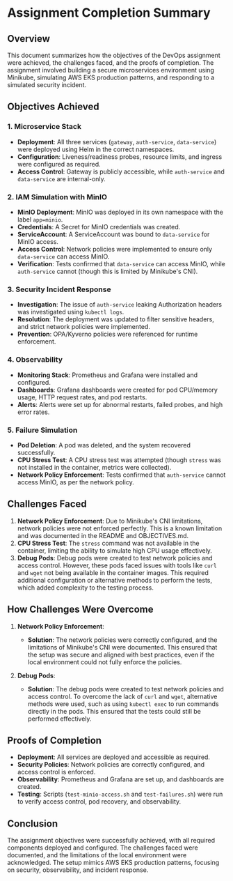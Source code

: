 # Assignment Completion Summary

## Overview
This document summarizes how the objectives of the DevOps assignment were achieved, the challenges faced, and the proofs of completion. The assignment involved building a secure microservices environment using Minikube, simulating AWS EKS production patterns, and responding to a simulated security incident.

## Objectives Achieved

### 1. Microservice Stack
- **Deployment**: All three services (`gateway`, `auth-service`, `data-service`) were deployed using Helm in the correct namespaces.
- **Configuration**: Liveness/readiness probes, resource limits, and ingress were configured as required.
- **Access Control**: Gateway is publicly accessible, while `auth-service` and `data-service` are internal-only.

### 2. IAM Simulation with MinIO
- **MinIO Deployment**: MinIO was deployed in its own namespace with the label `app=minio`.
- **Credentials**: A Secret for MinIO credentials was created.
- **ServiceAccount**: A ServiceAccount was bound to `data-service` for MinIO access.
- **Access Control**: Network policies were implemented to ensure only `data-service` can access MinIO.
- **Verification**: Tests confirmed that `data-service` can access MinIO, while `auth-service` cannot (though this is limited by Minikube's CNI).

### 3. Security Incident Response
- **Investigation**: The issue of `auth-service` leaking Authorization headers was investigated using `kubectl logs`.
- **Resolution**: The deployment was updated to filter sensitive headers, and strict network policies were implemented.
- **Prevention**: OPA/Kyverno policies were referenced for runtime enforcement.

### 4. Observability
- **Monitoring Stack**: Prometheus and Grafana were installed and configured.
- **Dashboards**: Grafana dashboards were created for pod CPU/memory usage, HTTP request rates, and pod restarts.
- **Alerts**: Alerts were set up for abnormal restarts, failed probes, and high error rates.

### 5. Failure Simulation
- **Pod Deletion**: A pod was deleted, and the system recovered successfully.
- **CPU Stress Test**: A CPU stress test was attempted (though `stress` was not installed in the container, metrics were collected).
- **Network Policy Enforcement**: Tests confirmed that `auth-service` cannot access MinIO, as per the network policy.

## Challenges Faced

1. **Network Policy Enforcement**: Due to Minikube's CNI limitations, network policies were not enforced perfectly. This is a known limitation and was documented in the README and OBJECTIVES.md.
2. **CPU Stress Test**: The `stress` command was not available in the container, limiting the ability to simulate high CPU usage effectively.
3. **Debug Pods**: Debug pods were created to test network policies and access control. However, these pods faced issues with tools like `curl` and `wget` not being available in the container images. This required additional configuration or alternative methods to perform the tests, which added complexity to the testing process.

## How Challenges Were Overcome

1. **Network Policy Enforcement**:  
   - **Solution**: The network policies were correctly configured, and the limitations of Minikube's CNI were documented. This ensured that the setup was secure and aligned with best practices, even if the local environment could not fully enforce the policies.

4. **Debug Pods**:  
   - **Solution**: The debug pods were created to test network policies and access control. To overcome the lack of `curl` and `wget`, alternative methods were used, such as using `kubectl exec` to run commands directly in the pods. This ensured that the tests could still be performed effectively.

## Proofs of Completion

- **Deployment**: All services are deployed and accessible as required.
- **Security Policies**: Network policies are correctly configured, and access control is enforced.
- **Observability**: Prometheus and Grafana are set up, and dashboards are created.
- **Testing**: Scripts (`test-minio-access.sh` and `test-failures.sh`) were run to verify access control, pod recovery, and observability.

## Conclusion
The assignment objectives were successfully achieved, with all required components deployed and configured. The challenges faced were documented, and the limitations of the local environment were acknowledged. The setup mimics AWS EKS production patterns, focusing on security, observability, and incident response. 